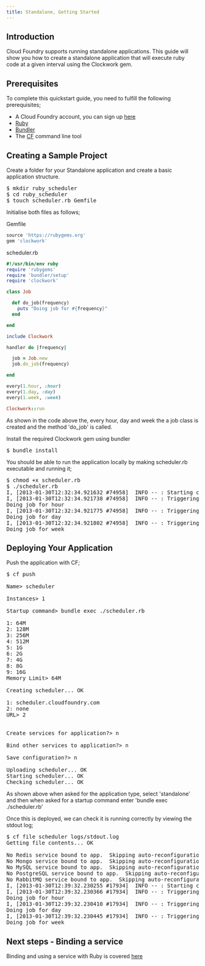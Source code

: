 ```yaml
---
title: Standalone, Getting Started
---
```


## <a id='intro'></a>Introduction ##

Cloud Foundry supports running standalone applications. This guide will show you how to create a standalone application that will execute ruby code at a given interval using the Clockwork gem.

## <a id='prerequisites'></a>Prerequisites ##

To complete this quickstart guide, you need to fulfill the following prerequisites;

* A Cloud Foundry account, you can sign up [here](https://my.cloudfoundry.com/signup)
* [Ruby](http://www.ruby-lang.org/en/)
* [Bundler](http://gembundler.com/)
* The [CF](../../managing-apps/) command line tool

## <a id='sample-project'></a>Creating a Sample Project ##

Create a folder for your Standalone application and create a basic application structure.

<pre class="terminal">
$ mkdir ruby_scheduler
$ cd ruby_scheduler
$ touch scheduler.rb Gemfile
</pre>

Initialise both files as follows;

Gemfile

~~~ruby
source 'https://rubygems.org'
gem 'clockwork'
~~~

scheduler.rb

~~~ruby
#!/usr/bin/env ruby
require 'rubygems'
require 'bundler/setup'
require 'clockwork'

class Job

  def do_job(frequency)
    puts "Doing job for #{frequency}"
  end

end

include Clockwork

handler do |frequency|

  job = Job.new
  job.do_job(frequency)

end

every(1.hour, :hour)
every(1.day, :day)
every(1.week, :week)

Clockwork::run
~~~

As shown in the code above the, every hour, day and week the a job class is created and the method 'do_job' is called.

Install the required Clockwork gem using bundler

<pre class="terminal">
$ bundle install
</pre>

You should be able to run the application locally by making scheduler.rb executable and running it;

<pre class="terminal">
$ chmod +x scheduler.rb
$ ./scheduler.rb
I, [2013-01-30T12:32:34.921632 #74958]  INFO -- : Starting clock for 3 events: [ hour day week ]
I, [2013-01-30T12:32:34.921738 #74958]  INFO -- : Triggering '#&lt;Clockwork::Event:0x007fd51a1ec9f8&gt;'
Doing job for hour
I, [2013-01-30T12:32:34.921775 #74958]  INFO -- : Triggering '#&lt;Clockwork::Event:0x007fd51a1ec980&gt;'
Doing job for day
I, [2013-01-30T12:32:34.921802 #74958]  INFO -- : Triggering '#&lt;Clockwork::Event:0x007fd51a1ec908&gt;'
Doing job for week
</pre>

## <a id='deploying'></a>Deploying Your Application ##

Push the application with CF;

<pre class="terminal">
$ cf push

Name> scheduler

Instances> 1

Startup command> bundle exec ./scheduler.rb

1: 64M
2: 128M
3: 256M
4: 512M
5: 1G
6: 2G
7: 4G
8: 8G
9: 16G
Memory Limit> 64M

Creating scheduler... OK

1: scheduler.cloudfoundry.com
2: none
URL> 2


Create services for application?> n

Bind other services to application?> n

Save configuration?> n

Uploading scheduler... OK
Starting scheduler... OK
Checking scheduler... OK
</pre>

As shown above when asked for the application type, select 'standalone' and then when asked for a startup command enter 'bundle exec ./scheduler.rb'

Once this is deployed, we can check it is running correctly by viewing the stdout log;

<pre class="terminal">
$ cf file scheduler logs/stdout.log
Getting file contents... OK

No Redis service bound to app.  Skipping auto-reconfiguration.
No Mongo service bound to app.  Skipping auto-reconfiguration.
No MySQL service bound to app.  Skipping auto-reconfiguration.
No PostgreSQL service bound to app.  Skipping auto-reconfiguration.
No RabbitMQ service bound to app.  Skipping auto-reconfiguration.
I, [2013-01-30T12:39:32.230255 #17934]  INFO -- : Starting clock for 3 events: [ hour day week ]
I, [2013-01-30T12:39:32.230366 #17934]  INFO -- : Triggering '#&lt;Clockwork::Event:0x000000012205a0&gt;'
Doing job for hour
I, [2013-01-30T12:39:32.230410 #17934]  INFO -- : Triggering '#&lt;Clockwork::Event:0x00000001220500&gt;'
Doing job for day
I, [2013-01-30T12:39:32.230445 #17934]  INFO -- : Triggering '#&lt;Clockwork::Event:0x00000001220488&gt;'
Doing job for week
</pre>

## <a id='next-steps'></a>Next steps - Binding a service ##

Binding and using a service with Ruby is covered [here](./ruby-service-bindings.html)

